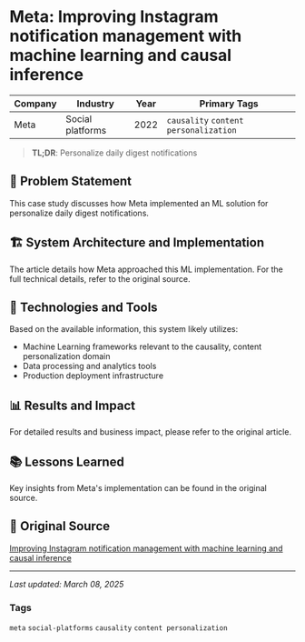 # Meta: Improving Instagram notification management with machine learning and causal inference

| Company | Industry | Year | Primary Tags | 
|---------|----------|------|--------------|
| Meta | Social platforms | 2022 | `causality` `content personalization` |

> **TL;DR**: Personalize daily digest notifications

## 📝 Problem Statement

This case study discusses how Meta implemented an ML solution for personalize daily digest notifications.

## 🏗️ System Architecture and Implementation

The article details how Meta approached this ML implementation. For the full technical details, refer to the original source.

## 🔧 Technologies and Tools

Based on the available information, this system likely utilizes:

- Machine Learning frameworks relevant to the causality, content personalization domain
- Data processing and analytics tools
- Production deployment infrastructure

## 📊 Results and Impact

For detailed results and business impact, please refer to the original article.

## 📚 Lessons Learned

Key insights from Meta's implementation can be found in the original source.

## 🔗 Original Source

[Improving Instagram notification management with machine learning and causal inference](https://engineering.fb.com/2022/10/31/ml-applications/instagram-notification-management-machine-learning/)

---

*Last updated: March 08, 2025*

### Tags

`meta` `social-platforms` `causality` `content personalization`
